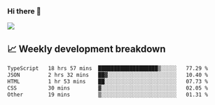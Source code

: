 ### Hi there 👋
<img align="center" src="https://github-readme-stats.vercel.app/api?username=Tumao727&show_icons=true&hide_title=true&theme=dracula" />


## 📈 Weekly development breakdown
<!--START_SECTION:waka-->

```txt
TypeScript   18 hrs 57 mins  ███████████████████▒░░░░░   77.29 %
JSON         2 hrs 32 mins   ██▓░░░░░░░░░░░░░░░░░░░░░░   10.40 %
HTML         1 hr 53 mins    ██░░░░░░░░░░░░░░░░░░░░░░░   07.73 %
CSS          30 mins         ▓░░░░░░░░░░░░░░░░░░░░░░░░   02.05 %
Other        19 mins         ▒░░░░░░░░░░░░░░░░░░░░░░░░   01.31 %
```

<!--END_SECTION:waka-->